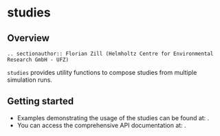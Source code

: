 # studies

## Overview

```{eval-rst}
.. sectionauthor:: Florian Zill (Helmholtz Centre for Environmental Research GmbH - UFZ)
```

`studies` provides utility functions to compose studies from multiple simulation
runs.

## Getting started

- Examples demonstrating the usage of the studies can be found at: [](../auto_examples/howto_studies/index).
- You can access the comprehensive API documentation at: [](../reference/ogstools.studies).
